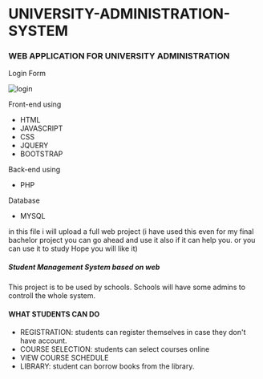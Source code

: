 # UNIVERSITY-ADMINISTRATION-SYSTEM
### WEB APPLICATION FOR UNIVERSITY ADMINISTRATION

Login Form

![login](https://user-images.githubusercontent.com/46833566/78424724-0d693680-76a2-11ea-9dc6-2dcea1ab4798.PNG)

Front-end using 
* HTML
* JAVASCRIPT
* CSS 
* JQUERY 
* BOOTSTRAP

Back-end using
* PHP

Database 
* MYSQL

in this file i will upload a full web project (i have used this even for my final bachelor project you
can go ahead and use it also if it can help you. or you can use it to study Hope you will like it)

##### Student Management System based on web
This project is to be used by schools. Schools will have some admins to controll the whole system.
#### WHAT STUDENTS CAN DO
* REGISTRATION: students can register themselves in case they don't have account.
* COURSE SELECTION: students can select courses online 
* VIEW COURSE SCHEDULE
* LIBRARY: student can borrow books from the library.

